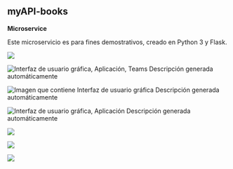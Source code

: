 ## myAPI-books

**Microservice**

Este microservicio es para fines demostrativos, creado en Python 3 y Flask.

![](media/4d1665cdb34440580bc9d07ecbab2b39.png)

![Interfaz de usuario gráfica, Aplicación, Teams Descripción generada automáticamente](media/16410a1c4e21c937aa70a4037eb0929a.png)

![Imagen que contiene Interfaz de usuario gráfica Descripción generada automáticamente](media/c8235ce104ea87569936629bfb56f543.png)

![Interfaz de usuario gráfica, Aplicación Descripción generada automáticamente](media/412f484ef485bbae62c6f23a16a7629d.png)

![](media/73a9c37bf27eb6761b6b1621ae317660.png)

![](media/ea40938a88e5100a89614d4bc781ca3f.png)

![](media/517696390615ba11404b3539ec5bdf43.png)
